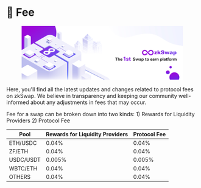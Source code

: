 # 🍣 Fee

<figure><img src="../.gitbook/assets/cover 5.jpg" alt=""><figcaption></figcaption></figure>

Here, you'll find all the latest updates and changes related to protocol fees on zkSwap. We believe in transparency and keeping our community well-informed about any adjustments in fees that may occur.

Fee for a swap can be broken down into two kinds: 1) Rewards for Liquidity Providers 2) Protocol Fee

| Pool      | Rewards for Liquidity Providers | Protocol Fee |
| --------- | ------------------------------- | ------------ |
| ETH/USDC  | 0.04%                           | 0.04%        |
| ZF/ETH    | 0.04%                           | 0.04%        |
| USDC/USDT | 0.005%                          | 0.005%       |
| WBTC/ETH  | 0.04%                           | 0.04%        |
| OTHERS    | 0.04%                           | 0.04%        |
